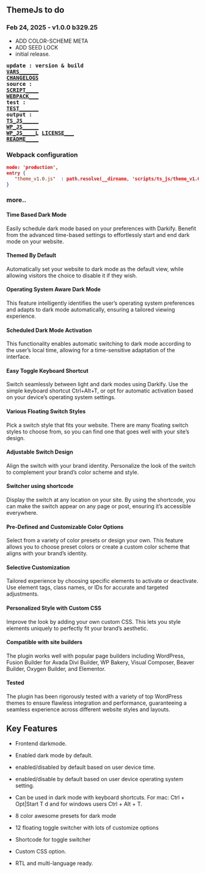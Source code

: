 ## ThemeJs to do

### Feb 24, 2025 - v1.0.0 b329.25
- ADD COLOR-SCHEME META
- ADD SEED LOCK
- initial release.

<div style="font-family:Consolas,monospace;font-weight:bold;">

update : version & build  
  [VARS______](_vars.pug)  
  [CHANGELOGS](CHANGELOGS.md)  
source :  
  [SCRIPT____](../../scripts/ts/theme_v1.0.ts)  
  [WEBPACK___](../../webpack.config.js)  
test   :  
  [TEST______](../../scripts/gulp_js/test_theme_v1.0.js)  
output :  
  [TS_JS_____](../../scripts/ts_js/theme_v1.0.js)  
  [WP_JS_____](../../scripts/wp_js/theme_v1.0.js)  
  [WP_JS____L](../../scripts/wp_js/theme_v1.0.js.LICENSE.txt)
  [LICENSE___](../../../ace/themejs/LICENSE.txt)  
  [README____](../../../ace/themejs/README.md)  

</div>

### Webpack configuration

```json
mode: 'production',
entry {  
   "theme_v1.0.js"  : path.resolve(__dirname, 'scripts/ts_js/theme_v1.0.js'),  
}
```  

### more..

#### Time Based Dark Mode
Easily schedule dark mode based on your preferences with Darkify. Benefit from the advanced time-based settings to effortlessly start and end dark mode on your website.

#### Themed By Default
Automatically set your website to dark mode as the default view, while allowing visitors the choice to disable it if they wish.

#### Operating System Aware Dark Mode
This feature intelligently identifies the user’s operating system preferences and adapts to dark mode automatically, ensuring a tailored viewing experience.

#### Scheduled Dark Mode Activation
This functionality enables automatic switching to dark mode according to the user’s local time, allowing for a time-sensitive adaptation of the interface.

#### Easy Toggle Keyboard Shortcut
Switch seamlessly between light and dark modes using Darkify. Use the simple keyboard shortcut Ctrl+Alt+T, or opt for automatic activation based on your device’s operating system settings.

#### Various Floating Switch Styles
Pick a switch style that fits your website. There are many floating switch styles to choose from, so you can find one that goes well with your site’s design.

#### Adjustable Switch Design
Align the switch with your brand identity. Personalize the look of the switch to complement your brand’s color scheme and style.

#### Switcher using shortcode
Display the switch at any location on your site. By using the shortcode, you can make the switch appear on any page or post, ensuring it’s accessible everywhere.

#### Pre-Defined and Customizable Color Options
Select from a variety of color presets or design your own. This feature allows you to choose preset colors or create a custom color scheme that aligns with your brand’s identity.

#### Selective Customization
Tailored experience by choosing specific elements to activate or deactivate. Use element tags, class names, or IDs for accurate and targeted adjustments.

#### Personalized Style with Custom CSS
Improve the look by adding your own custom CSS. This lets you style elements uniquely to perfectly fit your brand’s aesthetic.

#### Compatible with site builders
The plugin works well with popular page builders including WordPress, Fusion Builder for Avada Divi Builder, WP Bakery, Visual Composer, Beaver Builder, Oxygen Builder, and Elementor.

#### Tested
The plugin has been rigorously tested with a variety of top WordPress themes to ensure flawless integration and performance, guaranteeing a seamless experience across different website styles and layouts.

## Key Features

- Frontend darkmode.
- Enabled dark mode by default.
- enabled/disabled by default based on user device time.
- enabled/disable by default based on user device operating system setting.
- Can be used in dark mode with keyboard shortcuts. For mac: Ctrl + Opt|Start T d and for windows users Ctrl + Alt + T.

- 8 color awesome presets for dark mode
- 12 floating toggle switcher with lots of customize options
- Shortcode for toggle switcher

- Custom CSS option.
- RTL and multi-language ready.